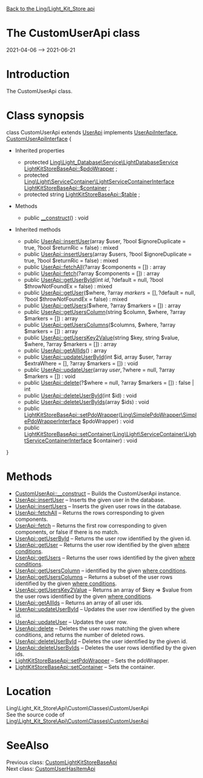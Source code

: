 [Back to the Ling/Light_Kit_Store api](https://github.com/lingtalfi/Light_Kit_Store/blob/master/doc/api/Ling/Light_Kit_Store.md)



The CustomUserApi class
================
2021-04-06 --> 2021-06-21






Introduction
============

The CustomUserApi class.



Class synopsis
==============


class <span class="pl-k">CustomUserApi</span> extends [UserApi](https://github.com/lingtalfi/Light_Kit_Store/blob/master/doc/api/Ling/Light_Kit_Store/Api/Generated/Classes/UserApi.md) implements [UserApiInterface](https://github.com/lingtalfi/Light_Kit_Store/blob/master/doc/api/Ling/Light_Kit_Store/Api/Generated/Interfaces/UserApiInterface.md), [CustomUserApiInterface](https://github.com/lingtalfi/Light_Kit_Store/blob/master/doc/api/Ling/Light_Kit_Store/Api/Custom/Interfaces/CustomUserApiInterface.md) {

- Inherited properties
    - protected [Ling\Light_Database\Service\LightDatabaseService](https://github.com/lingtalfi/Light_Database/blob/master/doc/api/Ling/Light_Database/Service/LightDatabaseService.md) [LightKitStoreBaseApi::$pdoWrapper](#property-pdoWrapper) ;
    - protected [Ling\Light\ServiceContainer\LightServiceContainerInterface](https://github.com/lingtalfi/Light/blob/master/doc/api/Ling/Light/ServiceContainer/LightServiceContainerInterface.md) [LightKitStoreBaseApi::$container](#property-container) ;
    - protected string [LightKitStoreBaseApi::$table](#property-table) ;

- Methods
    - public [__construct](https://github.com/lingtalfi/Light_Kit_Store/blob/master/doc/api/Ling/Light_Kit_Store/Api/Custom/Classes/CustomUserApi/__construct.md)() : void

- Inherited methods
    - public [UserApi::insertUser](https://github.com/lingtalfi/Light_Kit_Store/blob/master/doc/api/Ling/Light_Kit_Store/Api/Generated/Classes/UserApi/insertUser.md)(array $user, ?bool $ignoreDuplicate = true, ?bool $returnRic = false) : mixed
    - public [UserApi::insertUsers](https://github.com/lingtalfi/Light_Kit_Store/blob/master/doc/api/Ling/Light_Kit_Store/Api/Generated/Classes/UserApi/insertUsers.md)(array $users, ?bool $ignoreDuplicate = true, ?bool $returnRic = false) : mixed
    - public [UserApi::fetchAll](https://github.com/lingtalfi/Light_Kit_Store/blob/master/doc/api/Ling/Light_Kit_Store/Api/Generated/Classes/UserApi/fetchAll.md)(?array $components = []) : array
    - public [UserApi::fetch](https://github.com/lingtalfi/Light_Kit_Store/blob/master/doc/api/Ling/Light_Kit_Store/Api/Generated/Classes/UserApi/fetch.md)(?array $components = []) : array
    - public [UserApi::getUserById](https://github.com/lingtalfi/Light_Kit_Store/blob/master/doc/api/Ling/Light_Kit_Store/Api/Generated/Classes/UserApi/getUserById.md)(int $id, ?$default = null, ?bool $throwNotFoundEx = false) : mixed
    - public [UserApi::getUser](https://github.com/lingtalfi/Light_Kit_Store/blob/master/doc/api/Ling/Light_Kit_Store/Api/Generated/Classes/UserApi/getUser.md)($where, ?array $markers = [], ?$default = null, ?bool $throwNotFoundEx = false) : mixed
    - public [UserApi::getUsers](https://github.com/lingtalfi/Light_Kit_Store/blob/master/doc/api/Ling/Light_Kit_Store/Api/Generated/Classes/UserApi/getUsers.md)($where, ?array $markers = []) : array
    - public [UserApi::getUsersColumn](https://github.com/lingtalfi/Light_Kit_Store/blob/master/doc/api/Ling/Light_Kit_Store/Api/Generated/Classes/UserApi/getUsersColumn.md)(string $column, $where, ?array $markers = []) : array
    - public [UserApi::getUsersColumns](https://github.com/lingtalfi/Light_Kit_Store/blob/master/doc/api/Ling/Light_Kit_Store/Api/Generated/Classes/UserApi/getUsersColumns.md)($columns, $where, ?array $markers = []) : array
    - public [UserApi::getUsersKey2Value](https://github.com/lingtalfi/Light_Kit_Store/blob/master/doc/api/Ling/Light_Kit_Store/Api/Generated/Classes/UserApi/getUsersKey2Value.md)(string $key, string $value, $where, ?array $markers = []) : array
    - public [UserApi::getAllIds](https://github.com/lingtalfi/Light_Kit_Store/blob/master/doc/api/Ling/Light_Kit_Store/Api/Generated/Classes/UserApi/getAllIds.md)() : array
    - public [UserApi::updateUserById](https://github.com/lingtalfi/Light_Kit_Store/blob/master/doc/api/Ling/Light_Kit_Store/Api/Generated/Classes/UserApi/updateUserById.md)(int $id, array $user, ?array $extraWhere = [], ?array $markers = []) : void
    - public [UserApi::updateUser](https://github.com/lingtalfi/Light_Kit_Store/blob/master/doc/api/Ling/Light_Kit_Store/Api/Generated/Classes/UserApi/updateUser.md)(array $user, ?$where = null, ?array $markers = []) : void
    - public [UserApi::delete](https://github.com/lingtalfi/Light_Kit_Store/blob/master/doc/api/Ling/Light_Kit_Store/Api/Generated/Classes/UserApi/delete.md)(?$where = null, ?array $markers = []) : false | int
    - public [UserApi::deleteUserById](https://github.com/lingtalfi/Light_Kit_Store/blob/master/doc/api/Ling/Light_Kit_Store/Api/Generated/Classes/UserApi/deleteUserById.md)(int $id) : void
    - public [UserApi::deleteUserByIds](https://github.com/lingtalfi/Light_Kit_Store/blob/master/doc/api/Ling/Light_Kit_Store/Api/Generated/Classes/UserApi/deleteUserByIds.md)(array $ids) : void
    - public [LightKitStoreBaseApi::setPdoWrapper](https://github.com/lingtalfi/Light_Kit_Store/blob/master/doc/api/Ling/Light_Kit_Store/Api/Generated/Classes/LightKitStoreBaseApi/setPdoWrapper.md)([Ling\SimplePdoWrapper\SimplePdoWrapperInterface](https://github.com/lingtalfi/SimplePdoWrapper/blob/master/doc/api/Ling/SimplePdoWrapper/SimplePdoWrapperInterface.md) $pdoWrapper) : void
    - public [LightKitStoreBaseApi::setContainer](https://github.com/lingtalfi/Light_Kit_Store/blob/master/doc/api/Ling/Light_Kit_Store/Api/Generated/Classes/LightKitStoreBaseApi/setContainer.md)([Ling\Light\ServiceContainer\LightServiceContainerInterface](https://github.com/lingtalfi/Light/blob/master/doc/api/Ling/Light/ServiceContainer/LightServiceContainerInterface.md) $container) : void

}






Methods
==============

- [CustomUserApi::__construct](https://github.com/lingtalfi/Light_Kit_Store/blob/master/doc/api/Ling/Light_Kit_Store/Api/Custom/Classes/CustomUserApi/__construct.md) &ndash; Builds the CustomUserApi instance.
- [UserApi::insertUser](https://github.com/lingtalfi/Light_Kit_Store/blob/master/doc/api/Ling/Light_Kit_Store/Api/Generated/Classes/UserApi/insertUser.md) &ndash; Inserts the given user in the database.
- [UserApi::insertUsers](https://github.com/lingtalfi/Light_Kit_Store/blob/master/doc/api/Ling/Light_Kit_Store/Api/Generated/Classes/UserApi/insertUsers.md) &ndash; Inserts the given user rows in the database.
- [UserApi::fetchAll](https://github.com/lingtalfi/Light_Kit_Store/blob/master/doc/api/Ling/Light_Kit_Store/Api/Generated/Classes/UserApi/fetchAll.md) &ndash; Returns the rows corresponding to given components.
- [UserApi::fetch](https://github.com/lingtalfi/Light_Kit_Store/blob/master/doc/api/Ling/Light_Kit_Store/Api/Generated/Classes/UserApi/fetch.md) &ndash; Returns the first row corresponding to given components, or false if there is no match.
- [UserApi::getUserById](https://github.com/lingtalfi/Light_Kit_Store/blob/master/doc/api/Ling/Light_Kit_Store/Api/Generated/Classes/UserApi/getUserById.md) &ndash; Returns the user row identified by the given id.
- [UserApi::getUser](https://github.com/lingtalfi/Light_Kit_Store/blob/master/doc/api/Ling/Light_Kit_Store/Api/Generated/Classes/UserApi/getUser.md) &ndash; Returns the user row identified by the given [where conditions](https://github.com/lingtalfi/SimplePdoWrapper#the-where-conditions).
- [UserApi::getUsers](https://github.com/lingtalfi/Light_Kit_Store/blob/master/doc/api/Ling/Light_Kit_Store/Api/Generated/Classes/UserApi/getUsers.md) &ndash; Returns the user rows identified by the given [where conditions](https://github.com/lingtalfi/SimplePdoWrapper#the-where-conditions).
- [UserApi::getUsersColumn](https://github.com/lingtalfi/Light_Kit_Store/blob/master/doc/api/Ling/Light_Kit_Store/Api/Generated/Classes/UserApi/getUsersColumn.md) &ndash; identified by the given [where conditions](https://github.com/lingtalfi/SimplePdoWrapper#the-where-conditions).
- [UserApi::getUsersColumns](https://github.com/lingtalfi/Light_Kit_Store/blob/master/doc/api/Ling/Light_Kit_Store/Api/Generated/Classes/UserApi/getUsersColumns.md) &ndash; Returns a subset of the user rows identified by the given [where conditions](https://github.com/lingtalfi/SimplePdoWrapper#the-where-conditions).
- [UserApi::getUsersKey2Value](https://github.com/lingtalfi/Light_Kit_Store/blob/master/doc/api/Ling/Light_Kit_Store/Api/Generated/Classes/UserApi/getUsersKey2Value.md) &ndash; Returns an array of $key => $value from the user rows identified by the given [where conditions](https://github.com/lingtalfi/SimplePdoWrapper#the-where-conditions).
- [UserApi::getAllIds](https://github.com/lingtalfi/Light_Kit_Store/blob/master/doc/api/Ling/Light_Kit_Store/Api/Generated/Classes/UserApi/getAllIds.md) &ndash; Returns an array of all user ids.
- [UserApi::updateUserById](https://github.com/lingtalfi/Light_Kit_Store/blob/master/doc/api/Ling/Light_Kit_Store/Api/Generated/Classes/UserApi/updateUserById.md) &ndash; Updates the user row identified by the given id.
- [UserApi::updateUser](https://github.com/lingtalfi/Light_Kit_Store/blob/master/doc/api/Ling/Light_Kit_Store/Api/Generated/Classes/UserApi/updateUser.md) &ndash; Updates the user row.
- [UserApi::delete](https://github.com/lingtalfi/Light_Kit_Store/blob/master/doc/api/Ling/Light_Kit_Store/Api/Generated/Classes/UserApi/delete.md) &ndash; Deletes the user rows matching the given where conditions, and returns the number of deleted rows.
- [UserApi::deleteUserById](https://github.com/lingtalfi/Light_Kit_Store/blob/master/doc/api/Ling/Light_Kit_Store/Api/Generated/Classes/UserApi/deleteUserById.md) &ndash; Deletes the user identified by the given id.
- [UserApi::deleteUserByIds](https://github.com/lingtalfi/Light_Kit_Store/blob/master/doc/api/Ling/Light_Kit_Store/Api/Generated/Classes/UserApi/deleteUserByIds.md) &ndash; Deletes the user rows identified by the given ids.
- [LightKitStoreBaseApi::setPdoWrapper](https://github.com/lingtalfi/Light_Kit_Store/blob/master/doc/api/Ling/Light_Kit_Store/Api/Generated/Classes/LightKitStoreBaseApi/setPdoWrapper.md) &ndash; Sets the pdoWrapper.
- [LightKitStoreBaseApi::setContainer](https://github.com/lingtalfi/Light_Kit_Store/blob/master/doc/api/Ling/Light_Kit_Store/Api/Generated/Classes/LightKitStoreBaseApi/setContainer.md) &ndash; Sets the container.





Location
=============
Ling\Light_Kit_Store\Api\Custom\Classes\CustomUserApi<br>
See the source code of [Ling\Light_Kit_Store\Api\Custom\Classes\CustomUserApi](https://github.com/lingtalfi/Light_Kit_Store/blob/master/Api/Custom/Classes/CustomUserApi.php)



SeeAlso
==============
Previous class: [CustomLightKitStoreBaseApi](https://github.com/lingtalfi/Light_Kit_Store/blob/master/doc/api/Ling/Light_Kit_Store/Api/Custom/Classes/CustomLightKitStoreBaseApi.md)<br>Next class: [CustomUserHasItemApi](https://github.com/lingtalfi/Light_Kit_Store/blob/master/doc/api/Ling/Light_Kit_Store/Api/Custom/Classes/CustomUserHasItemApi.md)<br>
